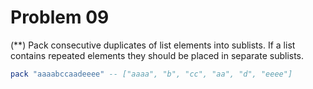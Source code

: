# Problem 09

(**) Pack consecutive duplicates of list elements into sublists.
If a list contains repeated elements they should be placed in separate sublists.

```haskell
pack "aaaabccaadeeee" -- ["aaaa", "b", "cc", "aa", "d", "eeee"]
```
